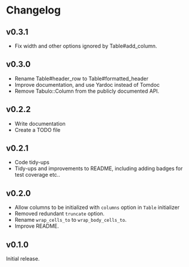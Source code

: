 # Changelog

## v0.3.1

* Fix width and other options ignored by Table#add_column.

## v0.3.0

* Rename Table#header_row to Table#formatted_header
* Improve documentation, and use Yardoc instead of Tomdoc
* Remove Tabulo::Column from the publicly documented API.

## v0.2.2

* Write documentation
* Create a TODO file

## v0.2.1

* Code tidy-ups
* Tidy-ups and improvements to README, including adding badges for test coverage etc..

## v0.2.0

* Allow columns to be initialized with `columns` option in `Table` initializer
* Removed redundant `truncate` option.
* Rename `wrap_cells_to` to `wrap_body_cells_to`.
* Improve README.

## v0.1.0

Initial release.
